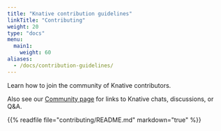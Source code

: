```yaml
---
title: "Knative contribution guidelines"
linkTitle: "Contributing"
weight: 20
type: "docs"
menu:
  main1:
    weight: 60
aliases:
  - /docs/contribution-guidelines/
---
```


Learn how to join the community of Knative contributors.

Also see our [Community page](community) for links to Knative chats, discussions, or Q&A.


{{% readfile file="contributing/README.md" markdown="true" %}}
